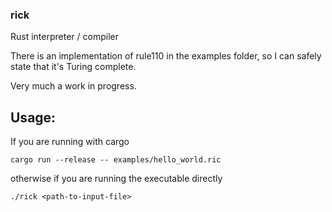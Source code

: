 ### rick
Rust interpreter / compiler

There is an implementation of rule110 in the examples folder, so I can safely state that it's Turing complete.

Very much a work in progress.

## Usage:
If you are running with cargo 
  ```console
  cargo run --release -- examples/hello_world.ric
  ```
otherwise if you are running the executable directly
  ```console
  ./rick <path-to-input-file>
  ```
